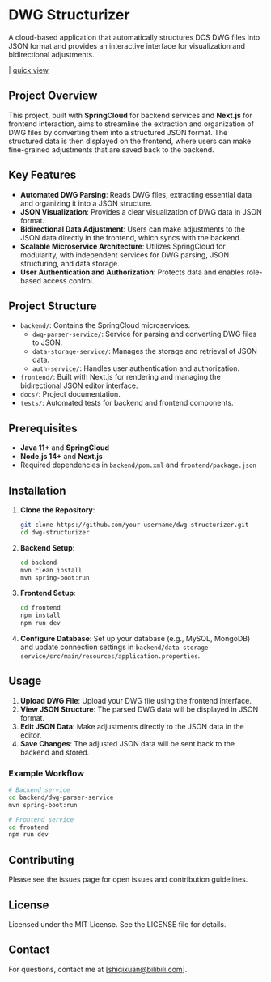 # DWG Structurizer

A cloud-based application that automatically structures DCS DWG files into JSON format and provides an interactive interface for visualization and bidirectional adjustments.

| [quick view](http://www.fivecheers.com:3000)
## Project Overview

This project, built with **SpringCloud** for backend services and **Next.js** for frontend interaction, aims to streamline the extraction and organization of DWG files by converting them into a structured JSON format. The structured data is then displayed on the frontend, where users can make fine-grained adjustments that are saved back to the backend.

## Key Features

- **Automated DWG Parsing**: Reads DWG files, extracting essential data and organizing it into a JSON structure.
- **JSON Visualization**: Provides a clear visualization of DWG data in JSON format.
- **Bidirectional Data Adjustment**: Users can make adjustments to the JSON data directly in the frontend, which syncs with the backend.
- **Scalable Microservice Architecture**: Utilizes SpringCloud for modularity, with independent services for DWG parsing, JSON structuring, and data storage.
- **User Authentication and Authorization**: Protects data and enables role-based access control.

## Project Structure

- `backend/`: Contains the SpringCloud microservices.
  - `dwg-parser-service/`: Service for parsing and converting DWG files to JSON.
  - `data-storage-service/`: Manages the storage and retrieval of JSON data.
  - `auth-service/`: Handles user authentication and authorization.
- `frontend/`: Built with Next.js for rendering and managing the bidirectional JSON editor interface.
- `docs/`: Project documentation.
- `tests/`: Automated tests for backend and frontend components.

## Prerequisites

- **Java 11+** and **SpringCloud**
- **Node.js 14+** and **Next.js**
- Required dependencies in `backend/pom.xml` and `frontend/package.json`

## Installation

1. **Clone the Repository**:
    ```bash
    git clone https://github.com/your-username/dwg-structurizer.git
    cd dwg-structurizer
    ```

2. **Backend Setup**:
    ```bash
    cd backend
    mvn clean install
    mvn spring-boot:run
    ```

3. **Frontend Setup**:
    ```bash
    cd frontend
    npm install
    npm run dev
    ```

4. **Configure Database**: 
   Set up your database (e.g., MySQL, MongoDB) and update connection settings in `backend/data-storage-service/src/main/resources/application.properties`.

## Usage

1. **Upload DWG File**: Upload your DWG file using the frontend interface.
2. **View JSON Structure**: The parsed DWG data will be displayed in JSON format.
3. **Edit JSON Data**: Make adjustments directly to the JSON data in the editor.
4. **Save Changes**: The adjusted JSON data will be sent back to the backend and stored.

### Example Workflow

```bash
# Backend service
cd backend/dwg-parser-service
mvn spring-boot:run

# Frontend service
cd frontend
npm run dev
```

## Contributing
Please see the issues page for open issues and contribution guidelines.

## License
Licensed under the MIT License. See the LICENSE file for details.

## Contact
For questions, contact me at [shiqixuan@bilibili.com].
